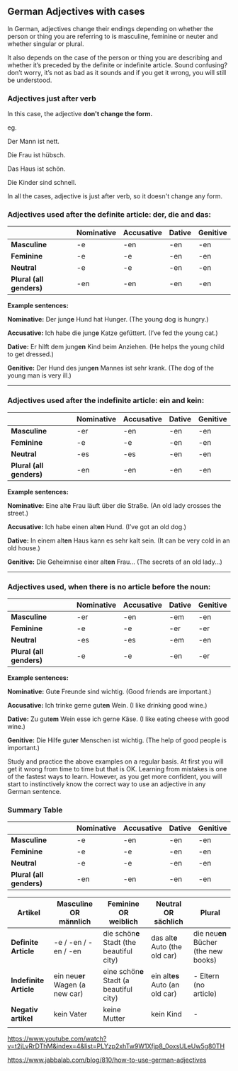 ## German Adjectives with cases

In German, adjectives change their endings depending on whether the person or thing you are referring to is masculine, feminine or neuter and whether singular or plural. 

It also depends on the case of the person or thing you are describing and whether it’s preceded by the definite or indefinite article. Sound confusing? don’t worry, it’s not as bad as it sounds and if you get it wrong, you will still be understood.

### Adjectives just after verb

In this case, the adjective **don't change the form.**

eg.

Der Mann ist nett.

Die Frau ist hübsch.

Das Haus ist schön.

Die Kinder sind schnell.

In all the cases, adjective is just after verb, so it doesn't change any form.



### Adjectives used after the definite article: der, die and das:

|                          | Nominative | Accusative | Dative | Genitive |
| ------------------------ | ---------- | ---------- | ------ | -------- |
| **Masculine**            | -e         | -en        | -en    | -en      |
| **Feminine**             | -e         | -e         | -en    | -en      |
| **Neutral**              | -e         | -e         | -en    | -en      |
| **Plural (all genders)** | -en        | -en        | -en    | -en      |

**Example sentences:**

**Nominative:** Der jung**e** Hund hat Hunger. (The young dog is hungry.)

**Accusative:** Ich habe die jung**e** Katze gefüttert. (I’ve fed the young cat.)

**Dative:** Er hilft dem jung**en** Kind beim Anziehen. (He helps the young child to get dressed.)

**Genitive:** Der Hund des jung**en** Mannes ist sehr krank. (The dog of the young man is very ill.)

------

### Adjectives used after the indefinite article: ein and kein:

|                          | Nominative | Accusative | Dative | Genitive |
| ------------------------ | ---------- | ---------- | ------ | -------- |
| **Masculine**            | -er        | -en        | -en    | -en      |
| **Feminine**             | -e         | -e         | -en    | -en      |
| **Neutral**              | -es        | -es        | -en    | -en      |
| **Plural (all genders)** | -en        | -en        | -en    | -en      |

**Example sentences:**

**Nominative:** Eine alt**e** Frau läuft über die Straße. (An old lady crosses the street.)

**Accusative:** Ich habe einen alt**en** Hund. (I’ve got an old dog.)

**Dative:** In einem alt**en** Haus kann es sehr kalt sein. (It can be very cold in an old house.)

**Genitive:** Die Geheimnise einer alt**en** Frau… (The secrets of an old lady…)

------

### Adjectives used, when there is no article before the noun:

|                          | Nominative | Accusative | Dative | Genitive |
| ------------------------ | ---------- | ---------- | ------ | -------- |
| **Masculine**            | -er        | -en        | -em    | -en      |
| **Feminine**             | -e         | -e         | -er    | -er      |
| **Neutral**              | -es        | -es        | -em    | -en      |
| **Plural (all genders)** | -e         | -e         | -en    | -er      |

**Example sentences:**

**Nominative:** Gut**e** Freunde sind wichtig. (Good friends are important.)

**Accusative:** Ich trinke gerne gut**en** Wein. (I like drinking good wine.)

**Dative:** Zu gut**em** Wein esse ich gerne Käse. (I like eating cheese with good wine.)

**Genitive:** Die Hilfe gut**er** Menschen ist wichtig. (The help of good people is important.)

Study and practice the above examples on a regular basis. At first you will get it wrong from time to time but that is OK. Learning from mistakes is one of the fastest ways to learn. However, as you get more confident, you will start to instinctively know the correct way to use an adjective in any German sentence.

### Summary Table

|                          | Nominative | Accusative | Dative | Genitive |
| ------------------------ | ---------- | ---------- | ------ | -------- |
| **Masculine**            | -e         | -en        | -en    | -en      |
| **Feminine**             | -e         | -e         | -en    | -en      |
| **Neutral**              | -e         | -e         | -en    | -en      |
| **Plural (all genders)** | -en        | -en        | -en    | -en      |



| Artikel                | Masculine OR männlich           | Feminine OR weiblich                     | Neutral OR sächlich             | Plural                               |
| ---------------------- | ------------------------------- | ---------------------------------------- | ------------------------------- | ------------------------------------ |
| **Definite Article**   | -e / -en / -en / -en            | die schön**e** Stadt (the beautiful city) | das alt**e** Auto (the old car) | die neu**en** Bücher (the new books) |
| **Indefinite Article** | ein neu**er** Wagen (a new car) | eine schön**e** Stadt (a beautiful city) | ein alt**es** Auto (an old car) | - Eltern (no article)                |
| **Negativ artikel**    | kein Vater                      | keine Mutter                             | kein Kind                       | -                                    |
|                        |                                 |                                          |                                 |                                      |



https://www.youtube.com/watch?v=t2jLvRrDThM&index=4&list=PLYzp2xhTw9W1Xfjp8_0oxsULeUw5g80TH

https://www.jabbalab.com/blog/810/how-to-use-german-adjectives